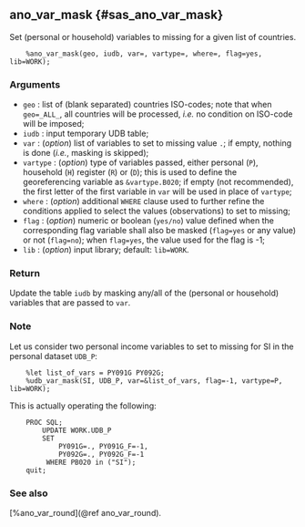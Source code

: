 ## ano_var_mask {#sas_ano_var_mask}
Set (personal or household) variables to missing for a given list of countries.

~~~sas
	%ano_var_mask(geo, iudb, var=, vartype=, where=, flag=yes, lib=WORK);
~~~

### Arguments
* `geo` : list of (blank separated) countries ISO-codes; note that when `geo=_ALL_`, all
	countries will be processed, _i.e._ no condition on ISO-code will be imposed;
* `iudb` : input temporary UDB table; 
* `var` : (_option_) list of variables to set to missing value `.`; if empty, nothing is 
	done (_i.e._, masking is skipped);
* `vartype` : (_option_) type of variables passed, either personal (`P`), household (`H`)
	register (`R`) or (`D`); this is used to define the georeferencing variable as `&vartype.B020`; 
	if empty (not recommended), the first letter of the first variable in `var` will be used in 
	place of `vartype`; 
* `where` : (_option_) additional `WHERE` clause used to further refine the conditions applied
	to select the values (observations) to set to missing;
* `flag` : (_option_) numeric or boolean (`yes/no`) value defined when the corresponding flag 
	variable shall also be masked (`flag=yes` or any value) or not (`flag=no`); when `flag=yes`,
	the value used for the flag is -1;
* `lib` : (_option_) input library; default: `lib=WORK`.

### Return
Update the table `iudb` by masking any/all of the (personal or household) variables 
that are passed to `var`.
	
### Note
Let us consider two personal income variables to set to missing for SI in the personal 
dataset `UDB_P`:

~~~sas
	%let list_of_vars = PY091G PY092G;
	%udb_var_mask(SI, UDB_P, var=&list_of_vars, flag=-1, vartype=P, lib=WORK);
~~~ 
This is actually operating the following:
~~~sas
	PROC SQL;
		UPDATE WORK.UDB_P
		SET 	
			PY091G=., PY091G_F=-1,
			PY092G=., PY092G_F=-1
		 WHERE PB020 in ("SI"); 
	quit;
~~~ 

### See also
[%ano_var_round](@ref ano_var_round).
